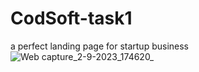 # CodSoft-task1


a perfect landing page for startup business
![Web capture_2-9-2023_174620_](https://github.com/codechan-dev/CodSoft-task1/assets/89308654/68a10886-18ca-48c2-9ff2-8bb9375cc3d7)
